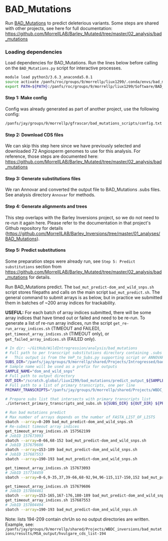 # BAD_Mutations

Run [BAD_Mutations](https://github.com/MorrellLAB/BAD_Mutations) to predict deleterious variants. Some steps are shared with other projects, see here for full documentation: https://github.com/MorrellLAB/Barley_Mutated/tree/master/02_analysis/bad_mutations

### Loading dependencies

Load dependencies for BAD_Mutations. Run the lines below before calling on the `BAD_Mutations.py` script for interactive processes.

```bash
module load python3/3.6.3_anaconda5.0.1
source activate /panfs/roc/groups/9/morrellp/liux1299/.conda/envs/bad_mutations
export PATH=${PATH}:/panfs/roc/groups/9/morrellp/liux1299/Software/BAD_Mutations
```

#### Step 1: Make config

Config was already generated as part of another project, use the following config:

```bash
/panfs/jay/groups/9/morrellp/gfrascar/bad_mutations_scripts/config.txt
```

#### Step 2: Download CDS files

We can skip this step here since we have previously selected and downloaded 72 Angiosperm genomes to use for this analysis. For reference, those steps are documented here: https://github.com/MorrellLAB/Barley_Mutated/tree/master/02_analysis/bad_mutations

#### Step 3: Generate substitutions files

We ran Annovar and converted the output file to BAD_Mutations .subs files. See analysis directory `Annovar` for methods.

#### Step 4: Generate alignments and trees

This step overlaps with the Barley Inversions project, so we do not need to re-run it again here. Please refer to the documentation in that project's Github repository for details (https://github.com/MorrellLAB/Barley_Inversions/tree/master/01_analyses/BAD_Mutations).

#### Step 5: Predict substitutions

Some preparation steps were already run, see `Step 5: Predict substitutions` section from https://github.com/MorrellLAB/Barley_Mutated/tree/master/02_analysis/bad_mutations for details.

Run BAD_Mutations predict. The `bad_mut_predict-dom_and_wild_snps.sh` script stores filepaths and calls on the main script `bad_mut_predict.sh`. The general command to submit arrays is as below, but in practice we submitted them in batches of ~200 array indices for trackability.

**USEFUL:** For each batch of array indices submitted, there will be some array indices that have timed out or failed and need to be re-run. To generate a list of re-run array indices, run the script `get_re-run_array_indices.sh` (TIMEOUT and FAILED), `get_timeout_array_indices.sh` (TIMEOUT only), or `get_failed_array_indices.sh` (FAILED only).

```bash
# In dir: ~/GitHub/WildIntrogression/analysis/bad_mutations
# Full path to per transcript substitutions directory containing .subs files
#	This output is from the VeP_to_Subs.py supporting script or ANNOVAR_to_subs.py script
SUBS_DIR="/panfs/jay/groups/9/morrellp/shared/Projects/Introgressed/bad_mutations/annovar_to_subs/dom_and_wild_snps"
# Sample name will be used as a prefix for outputs
SAMPLE_NAME="dom_and_wild_snps"
# Full path to output directory
OUT_DIR="/scratch.global/liux1299/bad_mutations/predict_output_${SAMPLE_NAME}"
# Full path to a list of primary transcripts, one per line
PRIMARY_TRANSCRIPTS="/panfs/jay/groups/9/morrellp/shared/Projects/WBDC_inversions/bad_mutations/results/phytozome13_download_V3_primary_transcript/hvulgare_primary_transcripts_only.txt"

# Prepare subs list that intersects with primary transcripts list
./intersect_primary_transcripts_and_subs.sh ${SUBS_DIR} ${OUT_DIR} ${PRIMARY_TRANSCRIPTS}

# Run bad mutations predict
# Max number of arrays depends on the number of FASTA_LIST_OF_LISTS
sbatch --array=0-209 bad_mut_predict-dom_and_wild_snps.sh
# Re-submit timeout array indices
get_timeout_array_indices.sh 157562199
# JobID 157673093
sbatch --array=0-66,68-152 bad_mut_predict-dom_and_wild_snps.sh
# JobID 157679606
sbatch --array=153-189 bad_mut_predict-dom_and_wild_snps.sh
# JobID 157687553
sbatch --array=190-193 bad_mut_predict-dom_and_wild_snps.sh

get_timeout_array_indices.sh 157673093
# JobID 157734459
sbatch --array=0-6,9-35,37,39-66,68-92,94,96-115,117-150,152 bad_mut_predict-dom_and_wild_snps.sh

get_timeout_array_indices.sh 157679606
# JobID 157804461
sbatch --array=153-165,167-176,180-189 bad_mut_predict-dom_and_wild_snps.sh
get_timeout_array_indices.sh 157687553
# JobID 157804494
sbatch --array=190-193 bad_mut_predict-dom_and_wild_snps.sh
```

Note: lists 194-209 contain chrUn so no output directories are written. Example, see: `/panfs/jay/groups/9/morrellp/shared/Projects/WBDC_inversions/bad_mutations/results/MSA_output/hvulgare_cds_list-194`
